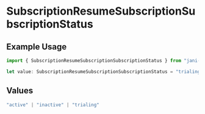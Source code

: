 # SubscriptionResumeSubscriptionSubscriptionStatus

## Example Usage

```typescript
import { SubscriptionResumeSubscriptionSubscriptionStatus } from "jani-payments/models/operations";

let value: SubscriptionResumeSubscriptionSubscriptionStatus = "trialing";
```

## Values

```typescript
"active" | "inactive" | "trialing"
```